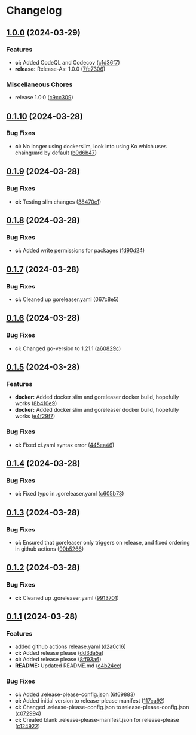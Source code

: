 # Changelog

## [1.0.0](https://github.com/sapph2c/go-template/compare/v0.1.10...v1.0.0) (2024-03-29)


### Features

* **ci:** Added CodeQL and Codecov ([c1d36f7](https://github.com/sapph2c/go-template/commit/c1d36f7cf923d58097b17f2eca89cf9096b7b37c))
* **release:** Release-As: 1.0.0 ([7fe7306](https://github.com/sapph2c/go-template/commit/7fe7306b266956079a1973834383b2b5a52b034d))


### Miscellaneous Chores

* release 1.0.0 ([c9cc309](https://github.com/sapph2c/go-template/commit/c9cc3090d5dbf3c4a437cac9d5876f753138c133))

## [0.1.10](https://github.com/sapph2c/go-template/compare/v0.1.9...v0.1.10) (2024-03-28)


### Bug Fixes

* **ci:** No longer using dockerslim, look into using Ko which uses chainguard by default ([b0d6b47](https://github.com/sapph2c/go-template/commit/b0d6b470261e25c4b6d388e7fc98771d95fa7ae3))

## [0.1.9](https://github.com/sapph2c/go-template/compare/v0.1.8...v0.1.9) (2024-03-28)


### Bug Fixes

* **ci:** Testing slim changes ([38470c1](https://github.com/sapph2c/go-template/commit/38470c1884cbf8694d469b2aea72f63ed84c30fd))

## [0.1.8](https://github.com/sapph2c/go-template/compare/v0.1.7...v0.1.8) (2024-03-28)


### Bug Fixes

* **ci:** Added write permissions for packages ([fd90d24](https://github.com/sapph2c/go-template/commit/fd90d24b7fb708a9f0d4f4f107bb81d17f200668))

## [0.1.7](https://github.com/sapph2c/go-template/compare/v0.1.6...v0.1.7) (2024-03-28)


### Bug Fixes

* **ci:** Cleaned up goreleaser.yaml ([067c8e5](https://github.com/sapph2c/go-template/commit/067c8e59da9a3b519c83fa5d87393b55118cda60))

## [0.1.6](https://github.com/sapph2c/go-template/compare/v0.1.5...v0.1.6) (2024-03-28)


### Bug Fixes

* **ci:** Changed go-version to 1.21.1 ([a60829c](https://github.com/sapph2c/go-template/commit/a60829c50ebd7efb2742f7e7090750119bf417b1))

## [0.1.5](https://github.com/sapph2c/go-template/compare/v0.1.4...v0.1.5) (2024-03-28)


### Features

* **docker:** Added docker slim and goreleaser docker build, hopefully works ([8b410e9](https://github.com/sapph2c/go-template/commit/8b410e9434e3421a3e6e4ac26775e8e5f0d80e3e))
* **docker:** Added docker slim and goreleaser docker build, hopefully works ([e4f29f7](https://github.com/sapph2c/go-template/commit/e4f29f7371c3a49afaeef3cb42205d834ce72550))


### Bug Fixes

* **ci:** Fixed ci.yaml syntax error ([445ea46](https://github.com/sapph2c/go-template/commit/445ea461167e00ad6114606d1f9d37150efb6650))

## [0.1.4](https://github.com/sapph2c/go-template/compare/v0.1.3...v0.1.4) (2024-03-28)


### Bug Fixes

* **ci:** Fixed typo in .goreleaser.yaml ([c605b73](https://github.com/sapph2c/go-template/commit/c605b73919d971ac9882c36aab6bfdb4c7e50e82))

## [0.1.3](https://github.com/sapph2c/go-template/compare/v0.1.2...v0.1.3) (2024-03-28)


### Bug Fixes

* **ci:** Ensured that goreleaser only triggers on release, and fixed ordering in github actions ([90b5266](https://github.com/sapph2c/go-template/commit/90b52660007ff9ddc4e8896c6b1d2f199c60dd6a))

## [0.1.2](https://github.com/sapph2c/go-template/compare/v0.1.1...v0.1.2) (2024-03-28)


### Bug Fixes

* **ci:** Cleaned up .goreleaser.yaml ([9913701](https://github.com/sapph2c/go-template/commit/99137010691f5f7402521077e1b3348e695613a8))

## [0.1.1](https://github.com/sapph2c/go-template/compare/v0.1.0...v0.1.1) (2024-03-28)


### Features

* added github actions release.yaml ([d2a0c16](https://github.com/sapph2c/go-template/commit/d2a0c16f0a5f10b0fefb40a58ccf93f86b4b9140))
* **ci:** Added release please ([dd3da5a](https://github.com/sapph2c/go-template/commit/dd3da5a53121d0642ffe677762eab74e8fcd145b))
* **ci:** Added release please ([8ff93a6](https://github.com/sapph2c/go-template/commit/8ff93a64523e50eae6fe54913c7026c8a2a6e504))
* **README:** Updated README.md ([c4b24cc](https://github.com/sapph2c/go-template/commit/c4b24ccd777f389924e84124afbf2d832f791b04))


### Bug Fixes

* **ci:** Added .release-please-config.json ([6f69883](https://github.com/sapph2c/go-template/commit/6f69883a79f886820e7a335b8c3fcdfe2a71e8ca))
* **ci:** Added initial version to release-please manifest ([117ca92](https://github.com/sapph2c/go-template/commit/117ca9295d3c898852ddd2869e75c62a4fa143cf))
* **ci:** Changed .release-please-config.json to release-please-config.json ([c072994](https://github.com/sapph2c/go-template/commit/c072994290e9382da235d715cd9c6e82b9f6d5ae))
* **ci:** Created blank .release-please-manifest.json for release-please ([c124922](https://github.com/sapph2c/go-template/commit/c12492297c7a33ec7385d8a4a6b830e4fd32185a))
